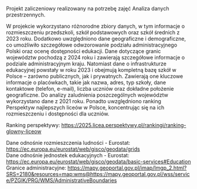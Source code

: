 Projekt zaliczeniowy realizowany na potrzebę zajęć Analiza danych przestrzennych.

W projekcie wykorzystano różnorodne zbiory danych, w tym informacje o rozmieszczeniu przedszkoli, szkół podstawowych oraz szkół średnich z 2023 roku. Dodatkowo uwzględniono dane geograficzne i demograficzne, co umożliwiło szczegółowe odwzorowanie podziału administracyjnego Polski oraz ocenę dostępności edukacji. Dane dotyczące granic województw pochodzą z 2024 roku i zawierają szczegółowe informacje o podziale administracyjnym kraju. Natomiast dane o infrastrukturze edukacyjnej powstały w roku 2023 i obejmują kompletną bazę szkół w Polsce – zarówno publicznych, jak i prywatnych. Zawierają one kluczowe informacje o placówkach, takie jak nazwa, adres, typ szkoły, dane kontaktowe (telefon, e-mail), liczba uczniów oraz dokładne położenie geograficzne. Do analizy zaludnienia poszczególnych województw wykorzystano dane z 2021 roku. Ponadto uwzględniono ranking Perspektyw najlepszych liceów w Polsce, koncentrując się na ich rozmieszczeniu i dostępności dla uczniów.

Ranking perspektywy: https://2025.licea.perspektywy.pl/rankingi/ranking-glowny-liceow

Dane odnośnie rozmieszczenia ludności - Eurostat: https://ec.europa.eu/eurostat/web/gisco/geodata/grids  \
Dane odnośnie jednostek edukacyjnych - Eurostat: https://ec.europa.eu/eurostat/web/gisco/geodata/basic-services#Education  \
Granice administracyjne: https://mapy.geoportal.gov.pl/imap/Imgp_2.html?SRS=2180&resources=map:wms@https://mapy.geoportal.gov.pl/wss/service/PZGIK/PRG/WMS/AdministrativeBoundaries
